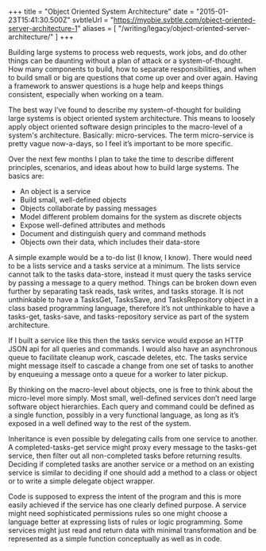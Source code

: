 +++
title = "Object Oriented System Architecture"
date = "2015-01-23T15:41:30.500Z"
svbtleUrl = "https://myobie.svbtle.com/object-oriented-server-architecture-1"
aliases = [
  "/writing/legacy/object-oriented-server-architecture/"
]
+++

Building large systems to process web requests, work jobs, and do other things can be daunting without a plan of attack or a system-of-thought. How many components to build, how to separate responsibilities, and when to build small or big are questions that come up over and over again. Having a framework to answer questions is a huge help and keeps things consistent, especially when working on a team.

The best way I’ve found to describe my system-of-thought for building large systems is object oriented system architecture. This means to loosely apply object oriented software design principles to the macro-level of a system's architecture. Basically: micro-services. The term micro-service is pretty vague now-a-days, so I feel it’s important to be more specific.

Over the next few months I plan to take the time to describe different principles, scenarios, and ideas about how to build large systems. The basics are:

* An object is a service
* Build small, well-defined objects
* Objects collaborate by passing messages
* Model different problem domains for the system as discrete objects
* Expose well-defined attributes and methods
* Document and distinguish query and command methods
* Objects own their data, which includes their data-store

A simple example would be a to-do list (I know, I know). There would need to be a lists service and a tasks service at a minimum. The lists service cannot talk to the tasks data-store, instead it must query the tasks service by passing a message to a query method. Things can be broken down even further by separating task reads, task writes, and tasks storage. It is not unthinkable to have a TasksGet, TasksSave, and TasksRepository object in a class based programming language, therefore it’s not unthinkable to have a tasks-get, tasks-save, and tasks-repository service as part of the system architecture.

If I built a service like this then the tasks service would expose an HTTP JSON api for all queries and commands. I would also have an asynchronous queue to facilitate cleanup work, cascade deletes, etc. The tasks service might message itself to cascade a change from one set of tasks to another by enqueuing a message onto a queue for a worker to later pickup.

By thinking on the macro-level about objects, one is free to think about the micro-level more simply. Most small, well-defined services don’t need large software object hierarchies. Each query and command could be defined as a single function, possibly in a very functional language, as long as it’s exposed in a well defined way to the rest of the system. 

Inheritance is even possible by delegating calls from one service to another. A completed-tasks-get service might proxy every message to the tasks-get service, then filter out all non-completed tasks before returning results. Deciding if completed tasks are another service or a method on an existing service is similar to deciding if one should add a method to a class or object or to write a simple delegate object wrapper.

Code is supposed to express the intent of the program and this is more easily achieved if the service has one clearly defined purpose. A service might need sophisticated permissions rules so one might choose a language better at expressing lists of rules or logic programming. Some services might just read and return data with minimal transformation and be represented as a simple function conceptually as well as in code.